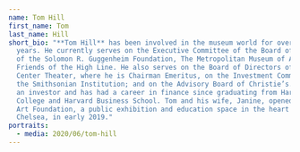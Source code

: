 ```yaml
---
name: Tom Hill
first_name: Tom
last_name: Hill
short_bio: "**Tom Hill** has been involved in the museum world for over thirty
  years. He currently serves on the Executive Committee of the Board of Trustees
  of the Solomon R. Guggenheim Foundation, The Metropolitan Museum of Art, and
  Friends of the High Line. He also serves on the Board of Directors of Lincoln
  Center Theater, where he is Chairman Emeritus, on the Investment Committee of
  the Smithsonian Institution; and on the Advisory Board of Christie’s. Tom is
  an investor and has had a career in finance since graduating from Harvard
  College and Harvard Business School. Tom and his wife, Janine, opened the Hill
  Art Foundation, a public exhibition and education space in the heart of
  Chelsea, in early 2019."
portraits:
  - media: 2020/06/tom-hill
---
```

